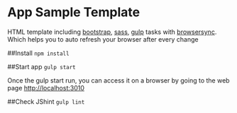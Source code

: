 # App Sample Template
HTML template including [bootstrap](http://getbootstrap.com/), [sass](http://sass-lang.com/guide), [gulp](http://gulpjs.com/) tasks with [browsersync](http://www.browsersync.io/). Which helps you to auto refresh your browser after every change

##Install
`npm install`


##Start app
`gulp start`


Once the gulp start run, you can access it on a browser by going to the web page [http://localhost:3010](http://localhost:3010)


##Check JShint
`gulp lint`

